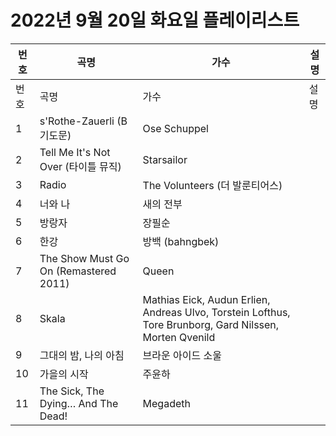 # 2022년 9월 20일 화요일 플레이리스트

| 번호 | 곡명 | 가수 | 설명 |
|------|------|------|------|
| 번호 | 곡명 | 가수 | 설명 |
| 1 | s'Rothe-Zauerli (B기도문) | Ose Schuppel |  |
| 2 | Tell Me It's Not Over (타이틀 뮤직) | Starsailor |  |
| 3 | Radio | The Volunteers (더 발룬티어스) |  |
| 4 | 너와 나 | 새의 전부 |  |
| 5 | 방랑자 | 장필순 |  |
| 6 | 한강 | 방백 (bahngbek) |  |
| 7 | The Show Must Go On (Remastered 2011) | Queen |  |
| 8 | Skala | Mathias Eick, Audun Erlien, Andreas Ulvo, Torstein Lofthus, Tore Brunborg, Gard Nilssen, Morten Qvenild |  |
| 9 | 그대의 밤, 나의 아침 | 브라운 아이드 소울 |  |
| 10 | 가을의 시작 | 주윤하 |  |
| 11 | The Sick, The Dying… And The Dead! | Megadeth |  |
